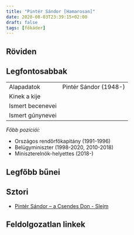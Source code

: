 ```yaml
---
title: "Pintér Sándor [Hamarosan]"
date: 2020-08-03T23:39:15+02:00
draft: false
tags: [főkáder]
---
```


## Röviden



## Legfontosabbak

|                           |                                                                    |
| :---                      | :----                                                              |
| Alapadatok                | Pintér Sándor (1948-)                                              |
| Kinek a kije              |                                                                    |
| Ismert becenevei          |                                                                    |
| Ismert gúnynevei          |                                                                    |

*Főbb pozíciói:*

- Országos rendőrfőkapitány (1991-1996)
- Belügyminiszter (1998-2020, 2010-2018)
- Miniszterelnök-helyettes (2018-)

## Legfőbb bűnei



## Sztori

- [Pintér Sándor – a Csendes Don - Slejm](https://slejm.atlatszo.hu/2016/11/19/pinter-sandor-a-csendes-don/)

## Feldolgozatlan linkek
